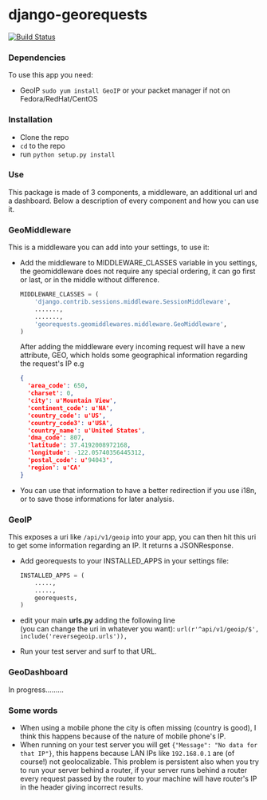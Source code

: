 django-georequests
============

[![Build Status](https://travis-ci.org/MattBlack85/django-georequests.svg?branch=master)](https://travis-ci.org/MattBlack85/django-georequests)

### Dependencies
To use this app you need:
* GeoIP `sudo yum install GeoIP` or your packet manager if not on Fedora/RedHat/CentOS

### Installation
* Clone the repo
* `cd` to the repo
* run `python setup.py install`

### Use
This package is made of 3 components, a middleware, an additional url and a dashboard.
Below a description of every component and how you can use it.


### GeoMiddleware
This is a middleware you can add into your settings, to use it:
* Add the middleware to MIDDLEWARE_CLASSES variable in you settings, the geomiddleware does not require any special ordering, it can go first or last, or in the middle without difference.
  ```Python
  MIDDLEWARE_CLASSES = (
      'django.contrib.sessions.middleware.SessionMiddleware',
      .......,
      .......,
      'georequests.geomiddlewares.middleware.GeoMiddleware',
  )
  ```

  After adding the middleware every incoming request will have a new attribute, GEO, which holds some geographical information regarding the request's IP e.g
  ```JSON
  {
	'area_code': 650,
	'charset': 0,
	'city': u'Mountain View',
	'continent_code': u'NA',
	'country_code': u'US',
	'country_code3': u'USA',
	'country_name': u'United States',
	'dma_code': 807,
	'latitude': 37.4192008972168,
	'longitude': -122.05740356445312,
	'postal_code': u'94043',
	'region': u'CA'
  }
  ```
* You can use that information to have a better redirection if you use i18n, or to save those informations for later analysis.

### GeoIP
This exposes a uri like `/api/v1/geoip` into your app, you can then hit this uri to get some information regarding an IP. It returns a JSONResponse.

* Add georequests to your INSTALLED_APPS in your settings file:
  ```Python
  INSTALLED_APPS = (
      .....,
      .....,
      georequests,
  )
  ```

* edit your main <strong>urls.py</strong> adding the following line <br> (you can change the uri in whatever you want):
  `url(r'^api/v1/geoip/$', include('reversegeoip.urls')),`
* Run your test server and surf to that URL.

### GeoDashboard
In progress.........

        
### Some words
* When using a mobile phone the city is often missing (country is good), I think this happens because
of the nature of mobile phone's IP.
* When running on your test server you will get `{"Message": "No data for that IP"}`, this happens because
LAN IPs like `192.168.0.1` are (of course!) not geolocalizable. This problem is persistent also when you
try to run your server behind a router, if your server runs behind a router every request passed by the router to your machine will have router's IP in the header giving incorrect results.
